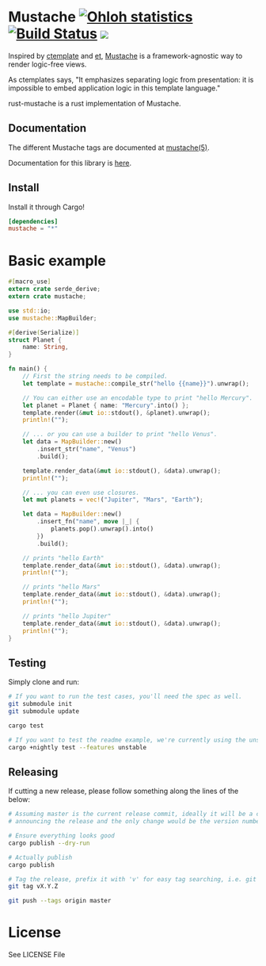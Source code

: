 Mustache [![Ohloh statistics](http://www.ohloh.net/p/rust-mustache/widgets/project_thin_badge.gif)](https://www.ohloh.net/p/rust-mustache) [![Build Status](http://travis-ci.org/nickel-org/rust-mustache.png?branch=master)](https://travis-ci.org/nickel-org/rust-mustache) [![](http://meritbadge.herokuapp.com/mustache)](https://crates.io/crates/mustache)
========

Inspired by [ctemplate][1] and [et][2], [Mustache][3] is a framework-agnostic way
to render logic-free views.

As ctemplates says, "It emphasizes separating logic from presentation: it is
impossible to embed application logic in this template language."

rust-mustache is a rust implementation of Mustache.

## Documentation

The different Mustache tags are documented at [mustache(5)][4].

Documentation for this library is [here][5].

## Install

Install it through Cargo!

```toml
[dependencies]
mustache = "*"
```

# Basic example

```rust
#[macro_use]
extern crate serde_derive;
extern crate mustache;

use std::io;
use mustache::MapBuilder;

#[derive(Serialize)]
struct Planet {
    name: String,
}

fn main() {
    // First the string needs to be compiled.
    let template = mustache::compile_str("hello {{name}}").unwrap();

    // You can either use an encodable type to print "hello Mercury".
    let planet = Planet { name: "Mercury".into() };
    template.render(&mut io::stdout(), &planet).unwrap();
    println!("");

    // ... or you can use a builder to print "hello Venus".
    let data = MapBuilder::new()
        .insert_str("name", "Venus")
        .build();

    template.render_data(&mut io::stdout(), &data).unwrap();
    println!("");

    // ... you can even use closures.
    let mut planets = vec!("Jupiter", "Mars", "Earth");

    let data = MapBuilder::new()
        .insert_fn("name", move |_| {
            planets.pop().unwrap().into()
        })
        .build();

    // prints "hello Earth"
    template.render_data(&mut io::stdout(), &data).unwrap();
    println!("");

    // prints "hello Mars"
    template.render_data(&mut io::stdout(), &data).unwrap();
    println!("");

    // prints "hello Jupiter"
    template.render_data(&mut io::stdout(), &data).unwrap();
    println!("");
}
```

## Testing

Simply clone and run:

```bash
# If you want to run the test cases, you'll need the spec as well.
git submodule init
git submodule update

cargo test

# If you want to test the readme example, we're currently using the unstable feature to do so.
cargo +nightly test --features unstable
```

## Releasing

If cutting a new release, please follow something along the lines of the below:

```bash
# Assuming master is the current release commit, ideally it will be a commit
# announcing the release and the only change would be the version number.

# Ensure everything looks good
cargo publish --dry-run

# Actually publish
cargo publish

# Tag the release, prefix it with 'v' for easy tag searching, i.e. git tag --list 'v*'
git tag vX.Y.Z

git push --tags origin master
```

[1]: http://code.google.com/p/google-ctemplate/
[2]: http://www.ivan.fomichev.name/2008/05/erlang-template-engine-prototype.html
[3]: https://mustache.github.io/
[4]: http://mustache.github.com/mustache.5.html
[5]: http://nickel.rs/rust-mustache/mustache/index.html

# License

See LICENSE File
